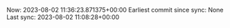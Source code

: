 Now: 2023-08-02 11:36:23.871375+00:00 Earliest commit since sync: None Last sync: 2023-08-02 11:08:28+00:00
